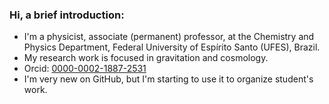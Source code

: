 ### Hi, a brief introduction:

* I'm a physicist, associate (permanent) professor, at the Chemistry and Physics Department, Federal University of Espírito Santo (UFES), Brazil.
* My research work is focused in gravitation and cosmology.
* Orcid: [0000-0002-1887-2531](https://orcid.org/0000-0002-1887-2531)
* I'm very new on GitHub, but I'm starting to use it to organize student's work.
